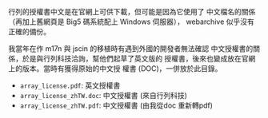 行列的授權書中文是在官網上可供下載，但可能是因為它使用了
中文檔名的關係（再加上舊網頁是 Big5 碼系統配上 Windows 伺服器），
webarchive 似乎沒有正確的備份。

我當年在作 m17n 與 jscin 的移植時有遇到外國的開發者無法確認
中文授權書的關係，於是與行列科技洽詢，幫他們起草了英文版的
授權書，後來也變成放在官網上的版本。當時有獲得原始的中文授
權書 (DOC)，一併放於此目錄。

- `array_license.pdf`: 英文授權書
- `array_license_zhTW.doc`: 中文授權書 (來自行列科技)
- `array_license_zhTW.pdf`: 中文授權書 (由我從doc 重新轉pdf)
